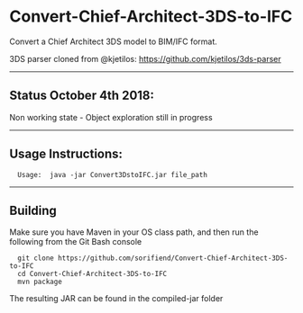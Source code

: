 # Convert-Chief-Architect-3DS-to-IFC
Convert a Chief Architect 3DS model to BIM/IFC format.

3DS parser cloned from @kjetilos: https://github.com/kjetilos/3ds-parser


---
Status October 4th 2018:
---

Non working state - Object exploration still in progress

---
Usage Instructions:
---

```
  Usage:  java -jar Convert3DstoIFC.jar file_path
```

---
Building
---
Make sure you have Maven in your OS class path, and then run the following from the Git Bash console

```
  git clone https://github.com/sorifiend/Convert-Chief-Architect-3DS-to-IFC
  cd Convert-Chief-Architect-3DS-to-IFC
  mvn package
```

The resulting JAR can be found in the compiled-jar folder

